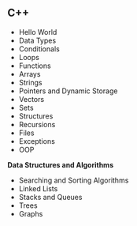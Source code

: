 ## C++

- Hello World
- Data Types
- Conditionals
- Loops
- Functions
- Arrays
- Strings
- Pointers and Dynamic Storage
- Vectors
- Sets
- Structures
- Recursions
- Files
- Exceptions
- OOP

**Data Structures and Algorithms**

- Searching and Sorting Algorithms
- Linked Lists
- Stacks and Queues
- Trees
- Graphs

